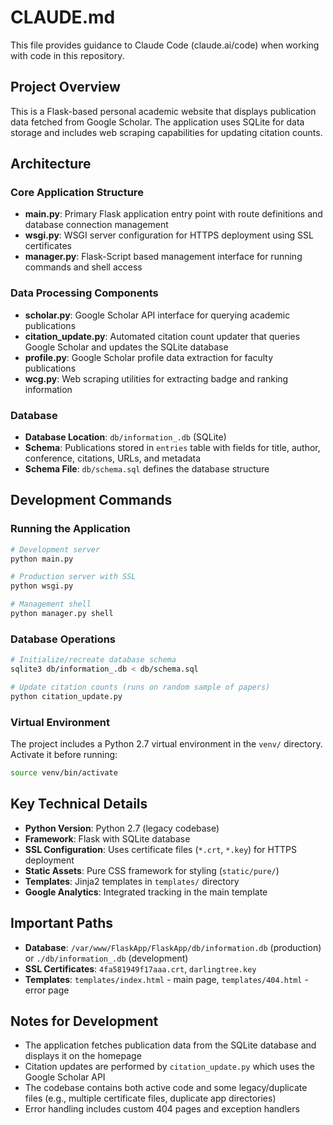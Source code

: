 # CLAUDE.md

This file provides guidance to Claude Code (claude.ai/code) when working with code in this repository.

## Project Overview

This is a Flask-based personal academic website that displays publication data fetched from Google Scholar. The application uses SQLite for data storage and includes web scraping capabilities for updating citation counts.

## Architecture

### Core Application Structure
- **main.py**: Primary Flask application entry point with route definitions and database connection management
- **wsgi.py**: WSGI server configuration for HTTPS deployment using SSL certificates
- **manager.py**: Flask-Script based management interface for running commands and shell access

### Data Processing Components
- **scholar.py**: Google Scholar API interface for querying academic publications
- **citation_update.py**: Automated citation count updater that queries Google Scholar and updates the SQLite database
- **profile.py**: Google Scholar profile data extraction for faculty publications
- **wcg.py**: Web scraping utilities for extracting badge and ranking information

### Database
- **Database Location**: `db/information_.db` (SQLite)
- **Schema**: Publications stored in `entries` table with fields for title, author, conference, citations, URLs, and metadata
- **Schema File**: `db/schema.sql` defines the database structure

## Development Commands

### Running the Application
```bash
# Development server
python main.py

# Production server with SSL
python wsgi.py

# Management shell
python manager.py shell
```

### Database Operations
```bash
# Initialize/recreate database schema
sqlite3 db/information_.db < db/schema.sql

# Update citation counts (runs on random sample of papers)
python citation_update.py
```

### Virtual Environment
The project includes a Python 2.7 virtual environment in the `venv/` directory. Activate it before running:
```bash
source venv/bin/activate
```

## Key Technical Details

- **Python Version**: Python 2.7 (legacy codebase)
- **Framework**: Flask with SQLite database
- **SSL Configuration**: Uses certificate files (`*.crt`, `*.key`) for HTTPS deployment
- **Static Assets**: Pure CSS framework for styling (`static/pure/`)
- **Templates**: Jinja2 templates in `templates/` directory
- **Google Analytics**: Integrated tracking in the main template

## Important Paths

- **Database**: `/var/www/FlaskApp/FlaskApp/db/information.db` (production) or `./db/information_.db` (development)
- **SSL Certificates**: `4fa581949f17aaa.crt`, `darlingtree.key`
- **Templates**: `templates/index.html` - main page, `templates/404.html` - error page

## Notes for Development

- The application fetches publication data from the SQLite database and displays it on the homepage
- Citation updates are performed by `citation_update.py` which uses the Google Scholar API
- The codebase contains both active code and some legacy/duplicate files (e.g., multiple certificate files, duplicate app directories)
- Error handling includes custom 404 pages and exception handlers
